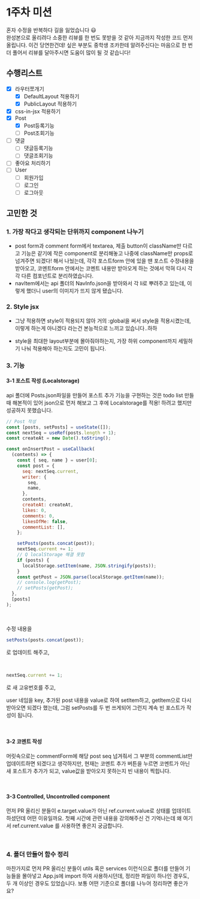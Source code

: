 # 1주차 미션

혼자 수정을 반복하다 길을 잃었습니다 😃  
완성본으로 올리려다 소중한 리뷰를 한 번도 못받을 것 같아 지금까지 작성한 코드 먼저 올립니다. 이건 당연한건데! 싶은 부분도 중학생 조카한테 알려주신다는 마음으로 한 번 더 풀어서 리뷰를 달아주시면 도움이 많이 될 것 같습니다!

## 수행리스트

- [x] 라우터쪼개기
  - [x] DefaultLayout 적용하기
  - [x] PublicLayout 적용하기
- [x] css-in-jsx 적용하기
- [x] Post
  - [x] Post등록기능
  - [ ] Post조회기능
- [ ] 댓글
  - [ ] 댓글등록기능
  - [ ] 댓글조회기능
- [ ] 좋아요 처리하기
- [ ] User
  - [ ] 회원가입
  - [ ] 로그인
  - [ ] 로그아웃

## 고민한 것

### 1. 가장 작다고 생각되는 단위까지 component 나누기

- post form과 comment form에서 textarea, 제출 button이 className만 다르고 기능은 같기에 작은 component로 분리해놓고 나중에 className만 props로 넘겨주면 되겠다! 해서 나눴는데, 각각 포스트form 안에 있을 땐 포스트 수정내용을 받아오고, 코멘트form 안에서는 코멘트 내용만 받아오게 하는 것에서 막혀 다시 각각 다른 컴포넌트로 분리하였습니다.
- navItem에서는 api 폴더의 NavInfo.json을 받아와서 각 li로 뿌려주고 있는데, 이렇게 했더니 user의 이미지가 뜨지 않게 됐습니다.

### 2. Style jsx

- 그냥 적용하면 style이 적용되지 않아 거의 :global을 써서 style을 적용시켰는데, 이렇게 하는게 아니겠다 라는건 본능적으로 느끼고 있습니다..하하

- style을 최대한 layout부분에 몰아줘야하는지, 가장 하위 component까지 세밀하기 나눠 적용해아 하는지도 고민이 됩니다.

### 3. 기능

#### 3-1 포스트 작성 (Localstorage)

api 폴더에 Posts.json파일을 만들어 포스트 추가 기능을 구현하는 것은 todo list 만들 때 해본적이 있어 json으로 먼저 해보고 그 후에 Localstorage를 적용! 하려고 했지만 성공하지 못했습니다.

```js
// Post 작성
const [posts, setPosts] = useState([]);
const nextSeq = useRef(posts.length + 1);
const createAt = new Date().toString();

const onInsertPost = useCallback(
  (contents) => {
    const { seq, name } = user[0];
    const post = {
      seq: nextSeq.current,
      writer: {
        seq,
        name,
      },
      contents,
      createAt: createAt,
      likes: 0,
      comments: 0,
      likesOfMe: false,
      commentList: [],
    };

    setPosts(posts.concat(post));
    nextSeq.current += 1;
    // Q localStorage 해결 못함
    if (posts) {
      localStorage.setItem(name, JSON.stringify(posts));
    }
    const getPost = JSON.parse(localStorage.getItem(name));
    // console.log(getPost);
    // setPosts(getPost);
  },
  [posts]
);
```

<br/>

수정 내용을

```js
setPosts(posts.concat(post));
```

로 업데이트 해주고,

<br/>

```js
nextSeq.current += 1;
```

로 새 고유번호를 주고,

user 네임을 key, 추가된 post 내용을 value로 하여 setItem하고,
getItem으로 다시 받아오면 되겠다 했는데, 그럼 setPosts를 두 번 쓰게되어 그런지 계속 빈 포스트가 작성이 됩니다.

<br/>

#### 3-2 코멘트 작성

머릿속으로는 commentForm에 해당 post seq 넘겨줘서 그 부분의 commentList만 업데이트하면 되겠다고 생각하지만, 현재는 코멘트 추가 버튼을 누르면 코멘트가 아닌 새 포스트가 추가가 되고, value값을 받아오지 못하는지 빈 내용이 찍힙니다.

<br/>

#### 3-3 Controlled, Uncontrolled component

먼저 PR 올리신 분들이 e.target.value가 아닌 ref.current.value로 상태를 업데이트 하셨던데 어떤 이유일까요. 첫째 시간에 관련 내용을 강의해주신 건 기억나는데 왜 여기서 ref.current.value 를 사용하면 좋은지 궁금합니다.

<br/>

### 4. 폴더 만들어 함수 정리

마찬가지로 먼저 PR 올리신 분들이 utils 혹은 services 이런식으로 폴더를 만들어 기능들을 몰아넣고 App.js에 import 하여 사용하시던데, 정리한 파일이 하나인 경우도, 두 개 이상인 경우도 있었습니다. 보통 어떤 기준으로 폴더를 나누어 정리하면 좋은가요?
